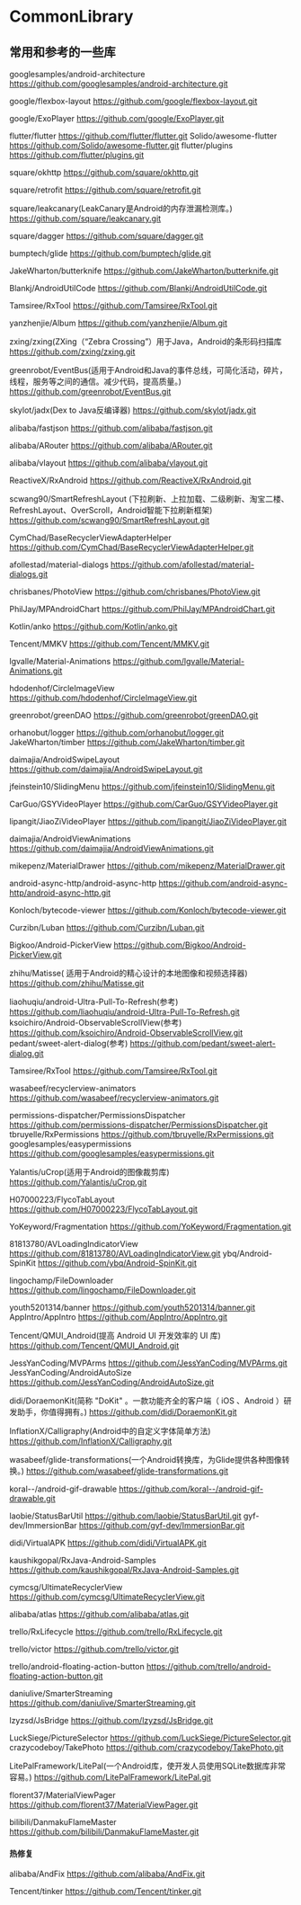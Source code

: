 # CommonLibrary

## 常用和参考的一些库

googlesamples/android-architecture
https://github.com/googlesamples/android-architecture.git

google/flexbox-layout
https://github.com/google/flexbox-layout.git

google/ExoPlayer
https://github.com/google/ExoPlayer.git

flutter/flutter
https://github.com/flutter/flutter.git
Solido/awesome-flutter
https://github.com/Solido/awesome-flutter.git
flutter/plugins
https://github.com/flutter/plugins.git

square/okhttp
https://github.com/square/okhttp.git

square/retrofit
https://github.com/square/retrofit.git

square/leakcanary(LeakCanary是Android的内存泄漏检测库。)
https://github.com/square/leakcanary.git

square/dagger
https://github.com/square/dagger.git

bumptech/glide
https://github.com/bumptech/glide.git

JakeWharton/butterknife
https://github.com/JakeWharton/butterknife.git

Blankj/AndroidUtilCode
https://github.com/Blankj/AndroidUtilCode.git

Tamsiree/RxTool
https://github.com/Tamsiree/RxTool.git

yanzhenjie/Album
https://github.com/yanzhenjie/Album.git

zxing/zxing(ZXing（“Zebra Crossing”）用于Java，Android的条形码扫描库
https://github.com/zxing/zxing.git

greenrobot/EventBus(适用于Android和Java的事件总线，可简化活动，碎片，线程，服务等之间的通信。减少代码，提高质量。)
https://github.com/greenrobot/EventBus.git

skylot/jadx(Dex to Java反编译器)
https://github.com/skylot/jadx.git

alibaba/fastjson
https://github.com/alibaba/fastjson.git

alibaba/ARouter
https://github.com/alibaba/ARouter.git

alibaba/vlayout
https://github.com/alibaba/vlayout.git

ReactiveX/RxAndroid
https://github.com/ReactiveX/RxAndroid.git

scwang90/SmartRefreshLayout (下拉刷新、上拉加载、二级刷新、淘宝二楼、RefreshLayout、OverScroll，Android智能下拉刷新框架)
https://github.com/scwang90/SmartRefreshLayout.git

CymChad/BaseRecyclerViewAdapterHelper
https://github.com/CymChad/BaseRecyclerViewAdapterHelper.git

afollestad/material-dialogs
https://github.com/afollestad/material-dialogs.git

chrisbanes/PhotoView
https://github.com/chrisbanes/PhotoView.git

PhilJay/MPAndroidChart
https://github.com/PhilJay/MPAndroidChart.git

Kotlin/anko
https://github.com/Kotlin/anko.git

Tencent/MMKV
https://github.com/Tencent/MMKV.git

lgvalle/Material-Animations
https://github.com/lgvalle/Material-Animations.git

hdodenhof/CircleImageView
https://github.com/hdodenhof/CircleImageView.git

greenrobot/greenDAO
https://github.com/greenrobot/greenDAO.git

orhanobut/logger
https://github.com/orhanobut/logger.git
JakeWharton/timber
https://github.com/JakeWharton/timber.git

daimajia/AndroidSwipeLayout
https://github.com/daimajia/AndroidSwipeLayout.git

jfeinstein10/SlidingMenu
https://github.com/jfeinstein10/SlidingMenu.git

CarGuo/GSYVideoPlayer
https://github.com/CarGuo/GSYVideoPlayer.git

lipangit/JiaoZiVideoPlayer
https://github.com/lipangit/JiaoZiVideoPlayer.git

daimajia/AndroidViewAnimations
https://github.com/daimajia/AndroidViewAnimations.git

mikepenz/MaterialDrawer
https://github.com/mikepenz/MaterialDrawer.git

android-async-http/android-async-http
https://github.com/android-async-http/android-async-http.git

Konloch/bytecode-viewer
https://github.com/Konloch/bytecode-viewer.git

Curzibn/Luban
https://github.com/Curzibn/Luban.git

Bigkoo/Android-PickerView
https://github.com/Bigkoo/Android-PickerView.git

zhihu/Matisse( 适用于Android的精心设计的本地图像和视频选择器)
https://github.com/zhihu/Matisse.git

liaohuqiu/android-Ultra-Pull-To-Refresh(参考)
https://github.com/liaohuqiu/android-Ultra-Pull-To-Refresh.git
ksoichiro/Android-ObservableScrollView(参考)
https://github.com/ksoichiro/Android-ObservableScrollView.git
pedant/sweet-alert-dialog(参考)
https://github.com/pedant/sweet-alert-dialog.git

Tamsiree/RxTool
https://github.com/Tamsiree/RxTool.git

wasabeef/recyclerview-animators
https://github.com/wasabeef/recyclerview-animators.git

permissions-dispatcher/PermissionsDispatcher
https://github.com/permissions-dispatcher/PermissionsDispatcher.git
tbruyelle/RxPermissions
https://github.com/tbruyelle/RxPermissions.git
googlesamples/easypermissions
https://github.com/googlesamples/easypermissions.git

Yalantis/uCrop(适用于Android的图像裁剪库)
https://github.com/Yalantis/uCrop.git

H07000223/FlycoTabLayout
https://github.com/H07000223/FlycoTabLayout.git

YoKeyword/Fragmentation
https://github.com/YoKeyword/Fragmentation.git

81813780/AVLoadingIndicatorView
https://github.com/81813780/AVLoadingIndicatorView.git
ybq/Android-SpinKit
https://github.com/ybq/Android-SpinKit.git

lingochamp/FileDownloader
https://github.com/lingochamp/FileDownloader.git

youth5201314/banner
https://github.com/youth5201314/banner.git
AppIntro/AppIntro
https://github.com/AppIntro/AppIntro.git

Tencent/QMUI_Android(提高 Android UI 开发效率的 UI 库)
https://github.com/Tencent/QMUI_Android.git

JessYanCoding/MVPArms
https://github.com/JessYanCoding/MVPArms.git
JessYanCoding/AndroidAutoSize
https://github.com/JessYanCoding/AndroidAutoSize.git

didi/DoraemonKit(简称 "DoKit" 。一款功能齐全的客户端（ iOS 、Android ）研发助手，你值得拥有。)
https://github.com/didi/DoraemonKit.git

InflationX/Calligraphy(Android中的自定义字体简单方法)
https://github.com/InflationX/Calligraphy.git

wasabeef/glide-transformations(一个Android转换库，为Glide提供各种图像转换。)
https://github.com/wasabeef/glide-transformations.git

koral--/android-gif-drawable
https://github.com/koral--/android-gif-drawable.git

laobie/StatusBarUtil
https://github.com/laobie/StatusBarUtil.git
gyf-dev/ImmersionBar
https://github.com/gyf-dev/ImmersionBar.git

didi/VirtualAPK
https://github.com/didi/VirtualAPK.git

kaushikgopal/RxJava-Android-Samples
https://github.com/kaushikgopal/RxJava-Android-Samples.git

cymcsg/UltimateRecyclerView
https://github.com/cymcsg/UltimateRecyclerView.git

alibaba/atlas
https://github.com/alibaba/atlas.git

trello/RxLifecycle
https://github.com/trello/RxLifecycle.git

trello/victor
https://github.com/trello/victor.git

trello/android-floating-action-button
https://github.com/trello/android-floating-action-button.git

daniulive/SmarterStreaming
https://github.com/daniulive/SmarterStreaming.git

lzyzsd/JsBridge
https://github.com/lzyzsd/JsBridge.git

LuckSiege/PictureSelector
https://github.com/LuckSiege/PictureSelector.git
crazycodeboy/TakePhoto
https://github.com/crazycodeboy/TakePhoto.git

LitePalFramework/LitePal(一个Android库，使开发人员使用SQLite数据库非常容易。)
https://github.com/LitePalFramework/LitePal.git

florent37/MaterialViewPager
https://github.com/florent37/MaterialViewPager.git

bilibili/DanmakuFlameMaster
https://github.com/bilibili/DanmakuFlameMaster.git


#### 热修复

alibaba/AndFix
https://github.com/alibaba/AndFix.git

Tencent/tinker
https://github.com/Tencent/tinker.git
